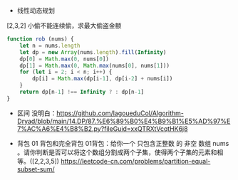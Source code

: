 - 线性动态规划

[2,3,2] 小偷不能连续偷，求最大偷盗金额
```javascript
function rob (nums) {
    let n = nums.length
    let dp = new Array(nums.length).fill(Infinity)
    dp[0] = Math.max(0, nums[0])
    dp[1] = Math.max(0, Math.max(nums[0], nums[1]))
    for (let i = 2; i < n; i++) {
        dp[i] = Math.max(dp[i-1], dp[i-2] + nums[i])
    }
    return dp[n-1] !== Infinity ? : dp[n-1]
}
```

- 区间
  没明白：https://github.com/lagoueduCol/Algorithm-Dryad/blob/main/14.DP/87.%E6%89%B0%E4%B9%B1%E5%AD%97%E7%AC%A6%E4%B8%B2.py?fileGuid=xxQTRXtVcqtHK6j8

- 背包
  01 背包和完全背包
  01背包：给你一个 只包含正整数 的 非空 数组 nums 。请你判断是否可以将这个数组分割成两个子集，使得两个子集的元素和相等。([2,2,3,5])
  https://leetcode-cn.com/problems/partition-equal-subset-sum/